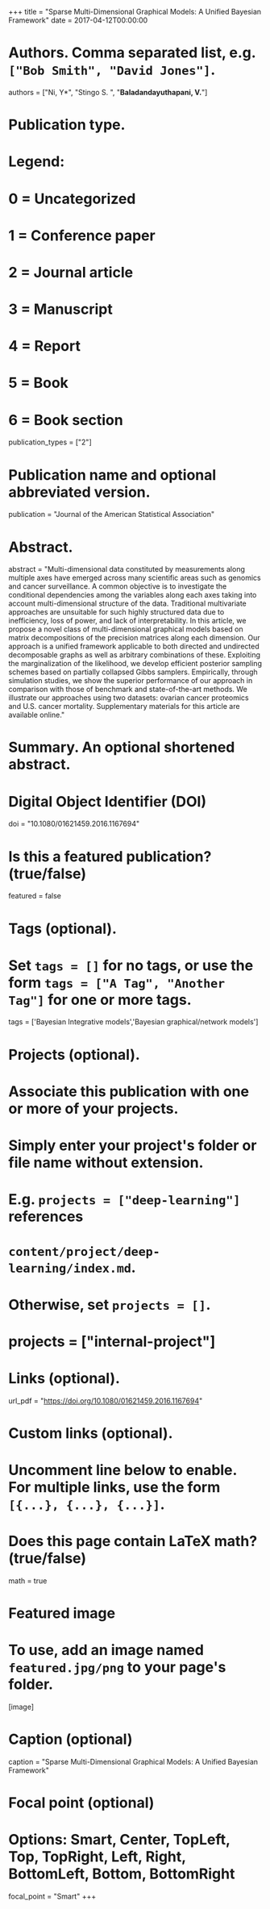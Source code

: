 +++
title = "Sparse Multi-Dimensional Graphical Models: A Unified Bayesian Framework"
date = 2017-04-12T00:00:00

# Authors. Comma separated list, e.g. `["Bob Smith", "David Jones"]`.
authors = ["Ni, Y*", "Stingo S. ", "**Baladandayuthapani, V.**"]

# Publication type.
# Legend:
# 0 = Uncategorized
# 1 = Conference paper
# 2 = Journal article
# 3 = Manuscript
# 4 = Report
# 5 = Book
# 6 = Book section
publication_types = ["2"]

# Publication name and optional abbreviated version.
publication = "Journal of the American Statistical Association"

# Abstract.
abstract = "Multi-dimensional data constituted by measurements along multiple axes have emerged across many scientific areas such as genomics and cancer surveillance. A common objective is to investigate the conditional dependencies among the variables along each axes taking into account multi-dimensional structure of the data. Traditional multivariate approaches are unsuitable for such highly structured data due to inefficiency, loss of power, and lack of interpretability. In this article, we propose a novel class of multi-dimensional graphical models based on matrix decompositions of the precision matrices along each dimension. Our approach is a unified framework applicable to both directed and undirected decomposable graphs as well as arbitrary combinations of these. Exploiting the marginalization of the likelihood, we develop efficient posterior sampling schemes based on partially collapsed Gibbs samplers. Empirically, through simulation studies, we show the superior performance of our approach in comparison with those of benchmark and state-of-the-art methods. We illustrate our approaches using two datasets: ovarian cancer proteomics and U.S. cancer mortality. Supplementary materials for this article are available online."

# Summary. An optional shortened abstract.

# Digital Object Identifier (DOI)
doi = "10.1080/01621459.2016.1167694"

# Is this a featured publication? (true/false)
featured = false

# Tags (optional).
#   Set `tags = []` for no tags, or use the form `tags = ["A Tag", "Another Tag"]` for one or more tags.
tags = ['Bayesian Integrative models','Bayesian graphical/network models']

# Projects (optional).
#   Associate this publication with one or more of your projects.
#   Simply enter your project's folder or file name without extension.
#   E.g. `projects = ["deep-learning"]` references 
#   `content/project/deep-learning/index.md`.
#   Otherwise, set `projects = []`.
# projects = ["internal-project"]

# Links (optional).
 url_pdf = "https://doi.org/10.1080/01621459.2016.1167694"




# Custom links (optional).
#   Uncomment line below to enable. For multiple links, use the form `[{...}, {...}, {...}]`.

# Does this page contain LaTeX math? (true/false)
math = true

# Featured image
# To use, add an image named `featured.jpg/png` to your page's folder. 
[image]
  # Caption (optional)
  caption = "Sparse Multi-Dimensional Graphical Models: A Unified Bayesian Framework"

  # Focal point (optional)
  # Options: Smart, Center, TopLeft, Top, TopRight, Left, Right, BottomLeft, Bottom, BottomRight
  focal_point = "Smart"
+++

